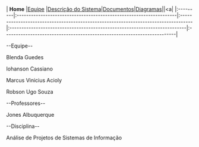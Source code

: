 | **Home** |<a href='http://code.google.com/p/dizae-app/wiki/Equipe'>Equipe</a> |<a href='http://code.google.com/p/dizae-app/wiki/Descricao'>Descrição do Sistema</a>|<a href='http://code.google.com/p/dizae-app/wiki/Documentos'>Documentos</a>|<a href='http://code.google.com/p/dizae-app/wiki/Diagramas'>Diagramas</a>||<a|
|:---------|:-------------------------------------------------------------------|:-----------------------------------------------------------------------------------|:--------------------------------------------------------------------------|:------------------------------------------------------------------------|



--Equipe--

Blenda Guedes

Iohanson Cassiano

Marcus Vinicius Acioly

Robson Ugo Souza



--Professores--

Jones Albuquerque



--Disciplina--

Análise de Projetos de Sistemas de Informação